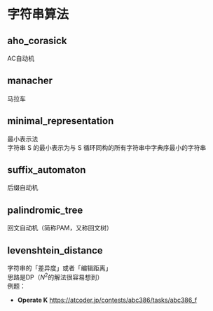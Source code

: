 # 字符串算法

## aho_corasick
AC自动机

## manacher
马拉车

## minimal_representation
最小表示法  
字符串 S 的最小表示为与 S 循环同构的所有字符串中字典序最小的字符串  

## suffix_automaton
后缀自动机

## palindromic_tree
回文自动机（简称PAM，又称回文树）

## levenshtein_distance
字符串的「差异度」或者「编辑距离」  
思路是DP（$N^2$的解法很容易想到）  
例题：  
- **Operate K** https://atcoder.jp/contests/abc386/tasks/abc386_f